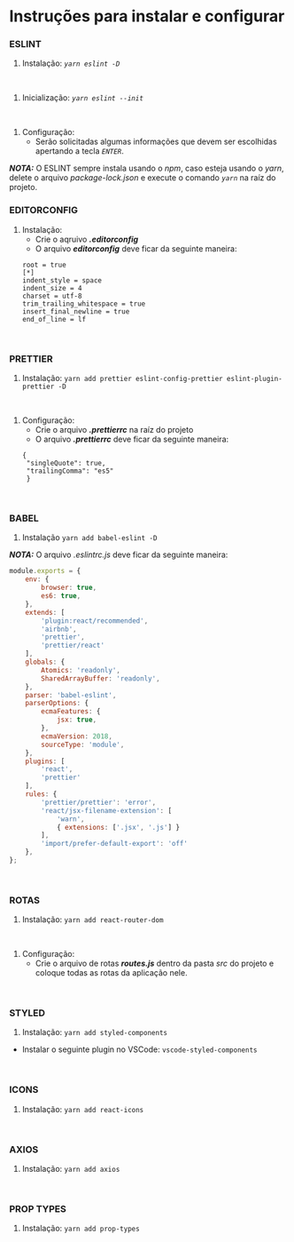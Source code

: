 # Instruções para instalar e configurar

### ESLINT
1. Instalação:
*`yarn eslint -D`*
<br/>

1. Inicialização:
*`yarn eslint --init`*
<br/>

1. Configuração:
   - Serão solicitadas algumas informações que devem ser escolhidas apertando a tecla *`ENTER`*.

 ***NOTA:*** O ESLINT sempre instala usando o *npm*, caso esteja usando o *yarn*, delete o arquivo *package-lock.json* e execute o comando *`yarn`* na raíz do projeto.
<br/>

### EDITORCONFIG
1. Instalação:
    - Crie o aqruivo ***.editorconfig***
    - O arquivo ***editorconfig*** deve ficar da seguinte maneira:
    ```
    root = true
    [*]
    indent_style = space
    indent_size = 4
    charset = utf-8
    trim_trailing_whitespace = true
    insert_final_newline = true
    end_of_line = lf
    ```
<br/>

### PRETTIER
1. Instalação:
    `yarn add prettier eslint-config-prettier eslint-plugin-prettier -D`
<br/>

1. Configuração:
   - Crie o arquivo ***.prettierrc*** na raíz do projeto
   - O arquivo ***.prettierrc*** deve ficar da seguinte maneira:
   ```
   {
    "singleQuote": true,
    "trailingComma": "es5"
    }
    ```
<br/>

### BABEL
1. Instalação
    `yarn add babel-eslint -D`

***NOTA:*** O arquivo *.eslintrc.js* deve ficar da seguinte maneira:
```js
module.exports = {
    env: {
        browser: true,
        es6: true,
    },
    extends: [
        'plugin:react/recommended',
        'airbnb',
        'prettier',
        'prettier/react'
    ],
    globals: {
        Atomics: 'readonly',
        SharedArrayBuffer: 'readonly',
    },
    parser: 'babel-eslint',
    parserOptions: {
        ecmaFeatures: {
            jsx: true,
        },
        ecmaVersion: 2018,
        sourceType: 'module',
    },
    plugins: [
        'react',
        'prettier'
    ],
    rules: {
        'prettier/prettier': 'error',
        'react/jsx-filename-extension': [
            'warn',
            { extensions: ['.jsx', '.js'] }
        ],
        'import/prefer-default-export': 'off'
    },
};
```
<br/>

### ROTAS
1. Instalação:
    `yarn add react-router-dom`
<br/>

1. Configuração:
    - Crie o arquivo de rotas ***routes.js*** dentro da pasta *src* do projeto e coloque todas as rotas da aplicação nele.
<br/>

### STYLED
1. Instalação:
    `yarn add styled-components`
- Instalar o seguinte plugin no VSCode:
    `vscode-styled-components`
<br/>

### ICONS
1. Instalação:
    `yarn add react-icons`
<br/>

### AXIOS
1. Instalação:
    `yarn add axios`
<br/>

### PROP TYPES
1. Instalação:
    `yarn add prop-types`
<br/>
